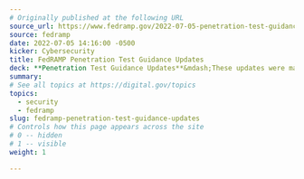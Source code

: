 ```yaml
---
# Originally published at the following URL
source_url: https://www.fedramp.gov/2022-07-05-penetration-test-guidance
source: fedramp
date: 2022-07-05 14:16:00 -0500
kicker: Cybersecurity
title: FedRAMP Penetration Test Guidance Updates
deck: **Penetration Test Guidance Updates**&mdash;These updates were made to address the ever-changing cybersecurity landscape. Revisions include updated guidance around existing and new threats as well as addressing attack vectors so they’re in alignment with current best practices. Learn about the four initiatives included in the revision process, and download the new June 2022 PDF.
summary: 
# See all topics at https://digital.gov/topics
topics:
  - security
  - fedramp
slug: fedramp-penetration-test-guidance-updates
# Controls how this page appears across the site
# 0 -- hidden
# 1 -- visible
weight: 1

---
```

